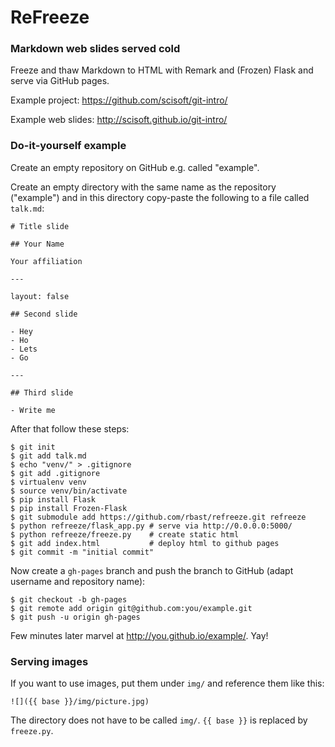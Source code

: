 
# ReFreeze

### Markdown web slides served cold

Freeze and thaw Markdown to HTML with Remark and (Frozen) Flask
and serve via GitHub pages.

Example project: https://github.com/scisoft/git-intro/

Example web slides: http://scisoft.github.io/git-intro/

### Do-it-yourself example

Create an empty repository on GitHub e.g. called "example".

Create an empty directory with the same name as the repository
("example") and in this directory copy-paste the following
to a file called `talk.md`:

```
# Title slide

## Your Name

Your affiliation

---

layout: false

## Second slide

- Hey
- Ho
- Lets
- Go

---

## Third slide

- Write me
```

After that follow these steps:

```shell
$ git init
$ git add talk.md
$ echo "venv/" > .gitignore
$ git add .gitignore
$ virtualenv venv
$ source venv/bin/activate
$ pip install Flask
$ pip install Frozen-Flask
$ git submodule add https://github.com/rbast/refreeze.git refreeze
$ python refreeze/flask_app.py # serve via http://0.0.0.0:5000/
$ python refreeze/freeze.py    # create static html
$ git add index.html           # deploy html to github pages
$ git commit -m "initial commit"
```

Now create a `gh-pages` branch and push the branch to GitHub
(adapt username and repository name):

```shell
$ git checkout -b gh-pages
$ git remote add origin git@github.com:you/example.git
$ git push -u origin gh-pages
```

Few minutes later marvel at http://you.github.io/example/. Yay!

### Serving images

If you want to use images,
put them under `img/` and reference them like this:

```
![]({{ base }}/img/picture.jpg)
```

The directory does not have to be called `img/`.
`{{ base }}` is replaced by `freeze.py`.
